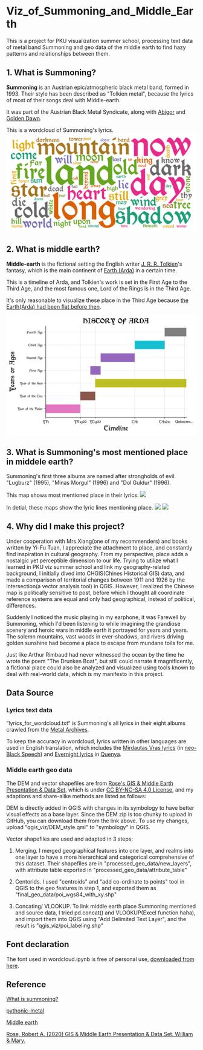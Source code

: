 # Viz_of_Summoning_and_Middle_Earth 
This is a  project for PKU visualization summer school, processing text data of metal band Summoning and geo data of the middle earth to find hazy patterns and relationships between them.

## 1. What is Summoning?

**Summoning** is an Austrian epic/atmospheric black metal band, formed in 1993. Their style has been described as "Tolkien metal", because the lyrics of most of their songs deal with Middle-earth. 

It was part of the Austrian Black Metal Syndicate, along with [Abigor](https://www.metal-archives.com/bands/Abigor/1066) and [Golden Dawn](https://www.metal-archives.com/bands/Golden_Dawn/1425).

This is a wordcloud of Summoning's lyrics.
![This is a wordcloud of Summoning's lyrics.](FINAL_ASSEST/word_cloud.png)

## 2. What is middle earth?

**Middle-earth** is the fictional setting the English writer [J. R. R. Tolkien](https://en.wikipedia.org/wiki/J._R._R._Tolkien "J. R. R. Tolkien")'s fantasy, which is the main continent of [Earth (Arda)](https://en.wikipedia.org/wiki/Arda_(Middle-earth) "Arda (Middle-earth)") in a certain time.

This is a timeline of Arda, and Tolkien's work is set in the First Age to the Third Age, and the most famous one, Lord of the Rings is in the Third Age.

It's only reasonable to visualize these place in the Third Age because [the Earth(Arda) had been flat before then](https://en.wikipedia.org/wiki/History_of_Arda).

![](FINAL_ASSEST/timeline.png)

## 3. What is Summoning's most mentioned place in middele earth?
Summoning's first three albums are named after strongholds of evil: "Lugburz" (1995), "Minas Morgul" (1996) and "Dol Guldur" (1996).

This map shows most mentioned place in their lyrics.
![](FINAL_ASSEST/me_place_in_lyrics.png)

In detial, these maps show the lyric lines mentioning place.
![](FINAL_ASSEST/detailed1_me_place_in_lyrics.png)
![](FINAL_ASSEST/detailed_me_place_in_lyrics.png)

## 4. Why did I make this project?
Under cooperation with Mrs.Xiang(one of my recommenders) and books written by Yi-Fu Tuan, I appreciate the attachment to place, and constantly find inspiration in cultural geography. From my perspective, place adds a nostalgic yet perceptible dimension to our life.
Trying to utilize what I learned in PKU viz summer school and link my geography-related background, I initially dived into CHGIS(Chines Historical GIS) data, and made a comparison of territorial changes between 1911 and 1926 by the intersection(a vector analysis tool) in QGIS. However, I realized the Chinese map is politically sensitive to post, before which I thought all coordinate reference systems are equal and only had geographical, instead of political, differences.

Suddenly I noticed the music playing in my earphone, it was Farewell by Summoning, which I'd been listening to while imagining the grandiose scenery and heroic wars in middle earth it portrayed for years and years. The solemn mountains, vast woods in ever-shadows, and rivers driving golden sunshine had become a place to escape from mundane toils for me.

Just like Arthur Rimbaud had never witnessed the ocean by the time he wrote the poem "The Drunken Boat", but still could narrate it magnificently, a fictional place could also be analyzed and visualized using tools known to deal with real-world data, which is my manifesto in this project.
## Data Source 

### Lyrics text data

”lyrics_for_wordcloud.txt“ is Summoning's all lyrics in their eight albums crawled from the [Metal Archives](https://www.metal-archives.com/bands/Summoning/29). 

To keep the accuracy in wordcloud, lyrics written in other languages are used in English translation, which includes the [Mirdautas Vras lyrics](https://www.metal-archives.com/albums/Summoning/Oath_Bound/108254) (in [neo-Black Speech](https://tolkiengateway.net/wiki/Black_Speech)) and [Evernight lyrics](https://www.metal-archives.com/albums/Summoning/Old_Mornings_Dawn/372416) in [Quenya](https://tolkiengateway.net/wiki/Quenya).

### Middle earth geo data

The DEM and vector shapefiles are from [Rose's GIS & Middle Earth Presentation & Data Set](https://scholarworks.wm.edu/asoer/3/), which is under [CC BY-NC-SA 4.0 License](https://creativecommons.org/licenses/by-nc-sa/4.0/), and my adaptions and share-alike methods are listed as follows:

DEM is directly added in QGIS with changes in its symbology to have better visual effects as a base layer. Since the DEM zip is too chunky to upload in GitHub, you can download them from the link above. To use my changes, upload "qgis_viz/DEM_style.qml" to "symbology" in QGIS.

Vector shapefiles are used and adapted in 3 steps:

1. Merging. I merged geographical features into one layer, and realms into one layer to have a more hierarchical and categorical comprehensive of this dataset. Their shapefiles are in "processed_geo_data/new_layers", with attribute table exported in "processed_geo_data/attribute_table"

2. Centorids. I used "centroids" and "add co-ordinate to points" tool in QGIS to the geo features in step 1, and exported them as "final_geo_data/poi_wgs84_with_xy.shp"

3. Concating/ VLOOKUP. To link middle earth place Summoning mentioned and source data, I tried pd.concat() and VLOOKUP(Excel function haha), and import them into QGIS using "Add Delimited Text Layer", and the result is "qgis_viz/poi_labeling.shp"

## Font declaration
The font used in wordcloud.ipynb is free of personal use, [downloaded from here](https://www.1001fonts.com/lord-of-the-rings-fonts.html?page=1).

## Reference

[What is summoning?](https://tolkiengateway.net/wiki/Summoning)

[pythonic-metal](https://github.com/ijmbarr/pythonic-metal)

[Middle earth](https://en.wikipedia.org/wiki/Middle-earth)

[Rose, Robert A. (2020) GIS & Middle Earth Presentation & Data Set. William & Mary.](https://doi.org/10.21220/RKEZ-X707)
